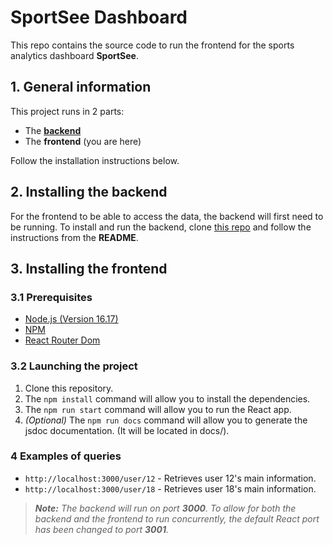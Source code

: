 # SportSee Dashboard

This repo contains the source code to run the frontend for the sports analytics dashboard **SportSee**.

## 1. General information
This project runs in 2 parts:
- The [**backend**](https://github.com/loumorganrene/LouPierre_12_Backend)
- The **frontend** (you are here)

Follow the installation instructions below.

## 2. Installing the backend
 For the frontend to be able to access the data, the backend will first need to be running. To install and run the backend, clone [this repo](https://github.com/loumorganrene/LouPierre_12_Backend) and follow the instructions from the **README**.

## 3. Installing the frontend
### 3.1 Prerequisites
- [Node.js (Version 16.17)](https://nodejs.org/en/)
- [NPM](https://www.npmjs.com/)
- [React Router Dom](https://reactrouter.com/en/main)

### 3.2 Launching the project
1. Clone this repository.
2. The `npm install` command will allow you to install the dependencies.
3. The `npm run start` command will allow you to run the React app.
4. *(Optional)* The `npm run docs` command will allow you to generate the jsdoc documentation. (It will be located in docs/).

### 4 Examples of queries

- `http://localhost:3000/user/12` - Retrieves user 12's main information.
- `http://localhost:3000/user/18` - Retrieves user 18's main information.

> ***Note:** The backend will run on port **3000**. To allow for both the backend and the frontend to run concurrently, the default React port has been changed to port **3001**.*